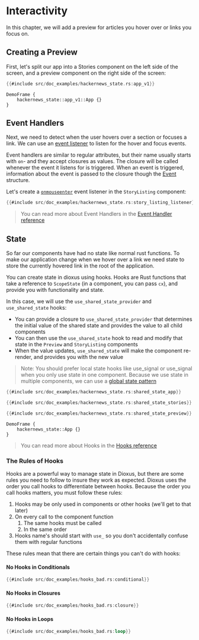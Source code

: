 # Interactivity

In this chapter, we will add a preview for articles you hover over or links you focus on.

## Creating a Preview

First, let's split our app into a Stories component on the left side of the screen, and a preview component on the right side of the screen:

```rust
{{#include src/doc_examples/hackernews_state.rs:app_v1}}
```

```inject-dioxus
DemoFrame {
    hackernews_state::app_v1::App {}
}
```

## Event Handlers

Next, we need to detect when the user hovers over a section or focuses a link. We can use an [event listener](../reference/event_handlers.md) to listen for the hover and focus events.

Event handlers are similar to regular attributes, but their name usually starts with `on`- and they accept closures as values. The closure will be called whenever the event it listens for is triggered. When an event is triggered, information about the event is passed to the closure though the [Event](https://docs.rs/dioxus/latest/dioxus/prelude/struct.Event.html) structure.

Let's create a [`onmouseenter`](https://docs.rs/dioxus/latest/dioxus/events/fn.onmouseenter.html) event listener in the `StoryListing` component:

```rust
{{#include src/doc_examples/hackernews_state.rs:story_listing_listener}}
```

> You can read more about Event Handlers in the [Event Handler reference](../reference/event_handlers.md)

## State

So far our components have had no state like normal rust functions. To make our application change when we hover over a link we need state to store the currently hovered link in the root of the application.

You can create state in dioxus using hooks. Hooks are Rust functions that take a reference to `ScopeState` (in a component, you can pass `cx`), and provide you with functionality and state.

In this case, we will use the `use_shared_state_provider` and `use_shared_state` hooks:

- You can provide a closure to `use_shared_state_provider` that determines the initial value of the shared state and provides the value to all child components
- You can then use the `use_shared_state` hook to read and modify that state in the `Preview` and `StoryListing` components
- When the value updates, `use_shared_state` will make the component re-render, and provides you with the new value

> Note: You should prefer local state hooks like use_signal or use_signal when you only use state in one component. Because we use state in multiple components, we can use a [global state pattern](../reference/context.md)

```rust
{{#include src/doc_examples/hackernews_state.rs:shared_state_app}}
```

```rust
{{#include src/doc_examples/hackernews_state.rs:shared_state_stories}}
```

```rust
{{#include src/doc_examples/hackernews_state.rs:shared_state_preview}}
```

```inject-dioxus
DemoFrame {
    hackernews_state::App {}
}
```

> You can read more about Hooks in the [Hooks reference](../reference/hooks.md)

### The Rules of Hooks

Hooks are a powerful way to manage state in Dioxus, but there are some rules you need to follow to insure they work as expected. Dioxus uses the order you call hooks to differentiate between hooks. Because the order you call hooks matters, you must follow these rules:

1. Hooks may be only used in components or other hooks (we'll get to that later)
2. On every call to the component function
   1. The same hooks must be called
   2. In the same order
3. Hooks name's should start with `use_` so you don't accidentally confuse them with regular functions

These rules mean that there are certain things you can't do with hooks:

#### No Hooks in Conditionals
```rust
{{#include src/doc_examples/hooks_bad.rs:conditional}}
```

#### No Hooks in Closures
```rust
{{#include src/doc_examples/hooks_bad.rs:closure}}
```

#### No Hooks in Loops
```rust
{{#include src/doc_examples/hooks_bad.rs:loop}}
```
